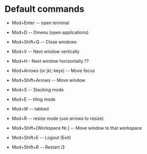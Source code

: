 

# Default commands

- Mod+Enter -- open terminal
- Mod+D -- Dmenu (open applications)
- Mod+Shift+Q -- Close windows
- Mod+V -- Next window vertically
- Mod+H - Next window horizontally ??

- Mod+Arrows (or jkl; keys) -- Move focus
- Mod+Shift+Arrows -- Move window
- Mod+S -- Stacking mode
- Mod+E -- tiling mode
- Mod+W -- tabbed
- Mod+R -- resize mode (use arrows to resize)

- Mod+Shift+[Workspace Nr.] -- Move window to that workspace
- Mod+Shift+E -- Logout (Exit)

- Mod+Shift+R -- Restart i3
